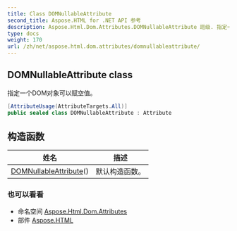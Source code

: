 ```yaml
---
title: Class DOMNullableAttribute
second_title: Aspose.HTML for .NET API 参考
description: Aspose.Html.Dom.Attributes.DOMNullableAttribute 班级. 指定一个DOM对象可以赋空值
type: docs
weight: 170
url: /zh/net/aspose.html.dom.attributes/domnullableattribute/
---
```

## DOMNullableAttribute class

指定一个DOM对象可以赋空值。

```csharp
[AttributeUsage(AttributeTargets.All)]
public sealed class DOMNullableAttribute : Attribute
```

## 构造函数

| 姓名 | 描述 |
| --- | --- |
| [DOMNullableAttribute](domnullableattribute/)() | 默认构造函数。 |

### 也可以看看

* 命名空间 [Aspose.Html.Dom.Attributes](../../aspose.html.dom.attributes/)
* 部件 [Aspose.HTML](../../)



